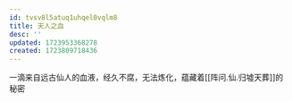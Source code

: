 ```yaml
---
id: tvsv8l5atuq1uhqel0vqlm8
title: 天人之血
desc: ''
updated: 1723953368278
created: 1723809718436
---
```


一滴来自远古仙人的血液，经久不腐，无法炼化，蕴藏着[[阵问.仙.归墟天葬]]的秘密
